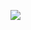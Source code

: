 <a href="https://pinpoint.com/@k"><img src="https://cards.pinpoint.com/api/profile/img/k?hideAvatar=true&env=edge"></img></a>
